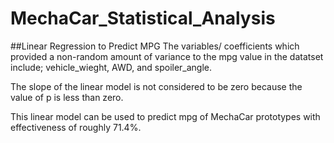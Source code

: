 # MechaCar_Statistical_Analysis

##Linear Regression to Predict MPG
The variables/ coefficients which provided a non-random amount of variance to the mpg value in the datatset include; vehicle_wieght, AWD, and spoiler_angle.

The slope of the linear model is not considered to be zero because the value of p is less than zero.

This linear model can be used to  predict mpg of MechaCar prototypes with effectiveness of roughly 71.4%.